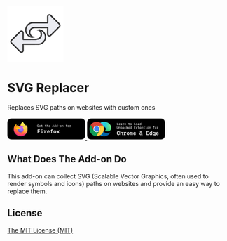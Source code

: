 ![Icon](https://raw.githubusercontent.com/YS-Wong/SVG-Replacer/main/images/SVGR_128.png)
# SVG Replacer
Replaces SVG paths on websites with custom ones  
<br>
<a href="https://addons.mozilla.org/firefox/addon/svg-replacer/?utm_source=github.com&utm_medium=git&utm_content=download-button&campaign=github" target="_blank">
    <img width="178" height="48" src="https://github.com/YS-Wong/SVG-Replacer/blob/main/Badges/Get_Addon_Badge_Firefox.png?raw=true">
</a>
<a href="https://www.instructables.com/How-to-Load-Unpacked-Extension-in-Chrome-Easy/" target="_blank">
    <img width="178" height="48" src="https://github.com/YS-Wong/SVG-Replacer/blob/main/Badges/Get_Addon_Badge_Chrome_Edge.png?raw=true">
</a>
<br>

## What Does The Add-on Do
This add-on can collect SVG (Scalable Vector Graphics, often used to render symbols and icons) paths on websites and provide an easy way to replace them. 

<!-- <img src="https://addons.mozilla.org/user-media/previews/full/272/272045.png" width="600">

<img src="https://addons.mozilla.org/user-media/previews/full/272/272046.png" width="600"> -->

## License
[The MIT License (MIT)](https://github.com/YS-Wong/SVG-Replacer/raw/main/LICENSE)  
<br>
